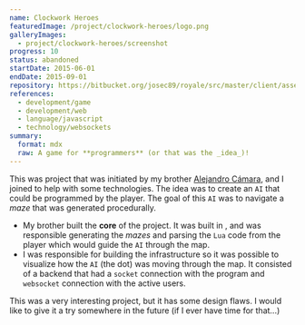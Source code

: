 ```yaml
---
name: Clockwork Heroes
featuredImage: /project/clockwork-heroes/logo.png
galleryImages:
  - project/clockwork-heroes/screenshot
progress: 10
status: abandoned
startDate: 2015-06-01
endDate: 2015-09-01
repository: https://bitbucket.org/josec89/royale/src/master/client/asset/img/cwh_logo.png
references:
  - development/game
  - development/web
  - language/javascript
  - technology/websockets
summary:
  format: mdx
  raw: A game for **programmers** (or that was the _idea_)!
---
```


This was project that was initiated by my brother [Alejandro Cámara](http://acamara.es/), and I joined to help with some [](web) technologies. The idea was to create an `AI` that could be programmed by the player. The goal of this `AI` was to navigate a _maze_ that was generated procedurally.

- My brother built the **core** of the project. It was built in [](language/c++), and was responsible generating the _mazes_ and parsing the `Lua` code from the player which would guide the `AI` through the map.
- I was responsible for building the [](development/web) infrastructure so it was possible to visualize how the `AI` (the dot) was moving through the map. It consisted of a backend that had a `socket` connection with the [](language/c++) program and `websocket` connection with the active users.

This was a very interesting project, but it has some design flaws. I would like to give it a try somewhere in the future (if I ever have time for that...)
